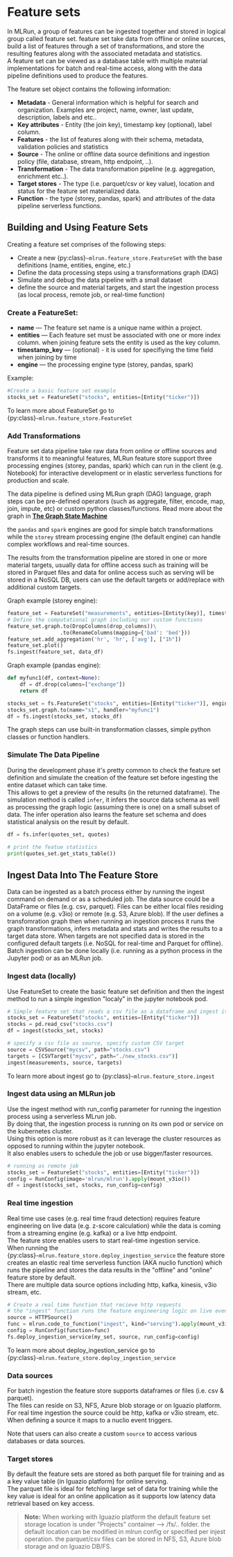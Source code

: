 # Feature sets

In MLRun, a group of features can be ingested together and stored in logical group called feature set. 
feature set take data from offline or online sources, build a list of features through a set of transformations, and 
store the resulting features along with the associated metadata and statistics. <br>
A feature set can be viewed as a database table with multiple material implementations for batch and real-time access,
along with the data pipeline definitions used to produce the features.
 
The feature set object contains the following information:
- **Metadata** - General information which is helpful for search and organization. Examples are project, name, owner, last update, description, labels and etc..
- **Key attributes** - Entity (the join key), timestamp key (optional), label column.
- **Features** - the list of features along with their schema, metadata, validation policies and statistics
- **Source** - The online or offline data source definitions and ingestion policy (file, database, stream, http endpoint, ..).
- **Transformation** - The data transformation pipeline (e.g. aggregation, enrichment etc..).
- **Target stores** - The type (i.e. parquet/csv or key value), location and status for the feature set materialized data. 
- **Function** - the type (storey, pandas, spark) and attributes of the data pipeline serverless functions.

## Building and Using Feature Sets

Creating a feature set comprises of the following steps:
* Create a new {py:class}`~mlrun.feature_store.FeatureSet` with the base definitions (name, entities, engine, etc.)
* Define the data processing steps using a transformations graph (DAG)
* Simulate and debug the data pipeline with a small dataset
* define the source and material targets, and start the ingestion process (as local process, remote job, 
  or real-time function)

### Create a FeatureSet:
* **name** &mdash; The feature set name is a unique name within a project. 
* **entities** &mdash; Each feature set must be associated with one or more index column. when joining feature sets the entity is used as the key column.
* **timestamp_key** &mdash; (optional) - it is used for specifiying the time field when joining by time
* **engine** &mdash; the processing engine type (storey, pandas, spark)

Example:
```python
#Create a basic feature set example
stocks_set = FeatureSet("stocks", entities=[Entity("ticker")])
```

To learn more about FeatureSet go to {py:class}`~mlrun.feature_store.FeatureSet` 

### Add Transformations 

Feature set data pipeline take raw data from online or offline sources and transforms it to meaningful features,
MLRun feature store support three processing engines (storey, pandas, spark) which can run in the client 
(e.g. Notebook) for interactive development or in elastic serverless functions for production and scale.

The data pipeline is defined using MLRun graph (DAG) language, graph steps can be pre-defined operators 
(such as aggregate, filter, encode, map, join, impute, etc) or custom python classes/functions. 
Read more about the graph in [**The Graph State Machine**](../serving/serving-graph.md#the-graph-state-machine)

the `pandas` and `spark` engines are good for simple batch transformations while the `storey` stream processing engine (the default engine)
can handle complex workflows and real-time sources.

The results from the transformation pipeline are stored in one or more material targets, usually data for offline 
access such as training will be stored in Parquet files and data for online access such as serving will be stored 
in a NoSQL DB, users can use the default targets or add/replace with additional custom targets.

Graph example (storey engine):
```python
feature_set = FeatureSet("measurements", entities=[Entity(key)], timestamp_key="timestamp")
# Define the computational graph including our custom functions
feature_set.graph.to(DropColumns(drop_columns))\
                 .to(RenameColumns(mapping={'bad': 'bed'}))
feature_set.add_aggregation('hr', 'hr', ['avg'], ["1h"])
feature_set.plot()
fs.ingest(feature_set, data_df)
```

Graph example (pandas engine):
```python
def myfunc1(df, context=None):
    df = df.drop(columns=["exchange"])
    return df

stocks_set = fs.FeatureSet("stocks", entities=[Entity("ticker")], engine="pandas")
stocks_set.graph.to(name="s1", handler="myfunc1")
df = fs.ingest(stocks_set, stocks_df)
```

The graph steps can use built-in transformation classes, simple python classes or function handlers. 

### Simulate The Data Pipeline
During the development phase it's pretty common to check the feature set definition and simulate the creation of the feature set before ingesting the entire dataset which can take time. <br>
This allows to get a preview of the results (in the returned dataframe). The simulation method is called `infer`, it infers the source data schema as well as processing the graph logic (assuming there is one) on a small subset of data. 
The infer operation also learns the feature set schema and does statistical analysis on the result by default.
  
```python
df = fs.infer(quotes_set, quotes)

# print the featue statistics
print(quotes_set.get_stats_table())
```

## Ingest Data Into The Feature Store

Data can be ingested as a batch process either by running the ingest command on demand or as a scheduled job.
The data source could be a DataFrame or files (e.g. csv, parquet). Files can be either local files residing on a volume (e.g. v3io) or remote (e.g. S3, Azure blob). If the user defines a transfomration graph then when running an ingestion process it runs the graph transformations, infers metadata and stats and writes the results to a target data store.
When targets are not specified data is stored in the configured default targets (i.e. NoSQL for real-time and Parquet for offline).
Batch ingestion can be done locally (i.e. running as a python process in the Jupyter pod) or as an MLRun job.

### Ingest data (locally)

Use FeatureSet to create the basic feature set definition and then the ingest method to run a simple ingestion "localy" in the jupyter notebook pod.


```python
# Simple feature set that reads a csv file as a dataframe and ingest it as is 
stocks_set = FeatureSet("stocks", entities=[Entity("ticker")])
stocks = pd.read_csv("stocks.csv")
df = ingest(stocks_set, stocks)

# specify a csv file as source, specify custom CSV target 
source = CSVSource("mycsv", path="stocks.csv")
targets = [CSVTarget("mycsv", path="./new_stocks.csv")]
ingest(measurements, source, targets)
```

To learn more about ingest go to {py:class}`~mlrun.feature_store.ingest`

### Ingest data using an MLRun job

Use the ingest method with run_config parameter for running the ingestion process using a serverless MLrun job. <br>
By doing that, the ingestion process is running on its own pod or service on the kubernetes cluster. <br>
Using this option is more robust as it can leverage the cluster resources as opposed to running within the jupyter notebook.<br>
It also enables users to schedule the job or use bigger/faster resources.

```python
# running as remote job
stocks_set = FeatureSet("stocks", entities=[Entity("ticker")])
config = RunConfig(image='mlrun/mlrun').apply(mount_v3io())
df = ingest(stocks_set, stocks, run_config=config)
```

### Real time ingestion

Real time use cases (e.g. real time fraud detection) requires feature engineering on live data (e.g. z-score calculation)
while the data is coming from a streaming engine (e.g. kafka) or a live http endpoint. <br>
The feature store enables users to start real-time ingestion service. <br>
When running the {py:class}`~mlrun.feature_store.deploy_ingestion_service` the feature store creates an elastic real time serverless function 
(AKA nuclio function) which runs the pipeline and stores the data results in the "offline" and "online" feature store by default. <br>
There are multiple data source options including http, kafka, kinesis, v3io stream, etc. <br>

```python
# Create a real time function that recieve http requests
# the "ingest" function runs the feature engineering logic on live events
source = HTTPSource()
func = mlrun.code_to_function("ingest", kind="serving").apply(mount_v3io())
config = RunConfig(function=func)
fs.deploy_ingestion_service(my_set, source, run_config=config)
```

To learn more about deploy_ingestion_service go to {py:class}`~mlrun.feature_store.deploy_ingestion_service` 

### Data sources

For batch ingestion the feature store supports dataframes or files (i.e. csv & parquet). <br>
The files can reside on S3, NFS, Azure blob storage or on Iguazio platform. <br>
For real time ingestion the source could be http, kafka or v3io stream, etc.
When defining a source  it maps to a nuclio event triggers. <br>

Note that users can also create a custom `source` to access various databases or data sources.

### Target stores
By default the feature sets are stored as both parquet file for training and as a key value table (in Iguazio platform) for online serving. <br>
The parquet file is ideal for fetching large set of data for training while the key value is ideal for an online application as it supports low latency data retrieval based on key access. <br>

> **Note:** When working with Iguazio platform the default feature set storage location is under "Projects" container --> <project name>/fs/.. folder. 
the default location can be modified in mlrun config or specified per injest operation. the parquet/csv files can be stored in NFS, S3, Azure blob storage and on Iguazio DB/FS.

